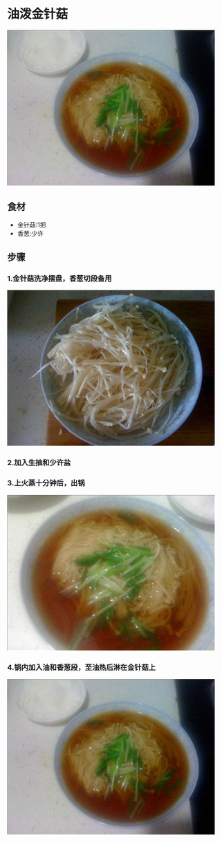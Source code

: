油泼金针菇
===============================
![油泼金针菇](you-po-jin-zhen-gu02.jpg)


## 食材 ##
* 金针菇:1把
* 香葱:少许
## 步骤 ##
### 1.金针菇洗净摆盘，香葱切段备用  ###
![油泼金针菇](you-po-jin-zhen-gu00.jpg)


### 2.加入生抽和少许盐  ###


### 3.上火蒸十分钟后，出锅  ###

![油泼金针菇](you-po-jin-zhen-gu01.jpg)


### 4.锅内加入油和香葱段，至油热后淋在金针菇上  ###
![油泼金针菇](you-po-jin-zhen-gu02.jpg)

